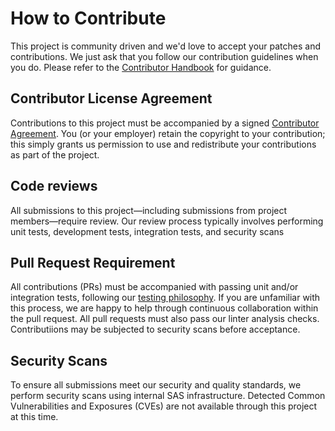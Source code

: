 # How to Contribute
This project is community driven and we'd love to accept your patches and contributions.
We just ask that you follow our contribution guidelines when you do. Please refer
to the [Contributor Handbook](https://sassoftware.github.io/contributor-handbook.html)
for guidance.

## Contributor License Agreement
Contributions to this project must be accompanied by a signed [Contributor Agreement](ContributorAgreement.txt).
You (or your employer) retain the copyright to your contribution; this simply grants
us permission to use and redistribute your contributions as part of the project.

## Code reviews
All submissions to this project—including submissions from project members—require
review. Our review process typically involves performing unit tests, development
tests, integration tests, and security scans

## Pull Request Requirement
All contributions (PRs) must be accompanied with passing unit and/or integration
tests, following our [testing philosophy](./docs/user/TestingPhilosophy.md). If you are unfamiliar with this process,
we are happy to help through continuous collaboration within the pull request.
All pull requests must also pass our linter analysis checks.  Contributiions may
be subjected to security scans before acceptance.

## Security Scans
To ensure all submissions meet our security and quality standards, we perform security
scans using internal SAS infrastructure. Detected Common Vulnerabilities and Exposures
(CVEs) are not available through this project at this time.
